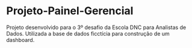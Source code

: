 # Projeto-Painel-Gerencial
Projeto desenvolvido para o 3º desafio da Escola DNC para Analistas de Dados.
Utilizada a base de dados ficctícia para construção de um dashboard.
